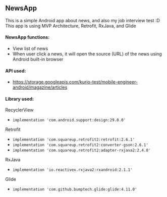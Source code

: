 ﻿## NewsApp
This is a simple Android app about news, and also my job interview test :D <br> This app is using MVP Architecture, Retrofit, RxJava, and Glide

#### NewsApp functions:
* View list of news
* When user click a news, it will open the source (URL) of the news using Android built-in browser

#### API used:
* https://storage.googleapis.com/kurio-test/mobile-engineer-android/magazine/articles

#### Library used:
RecyclerView
* `implementation 'com.android.support:design:29.0.0'`

Retrofit
* `implementation 'com.squareup.retrofit2:retrofit:2.6.1'`
* `implementation 'com.squareup.retrofit2:converter-gson:2.6.1'`
* `implementation 'com.squareup.retrofit2:adapter-rxjava2:2.4.0'`

RxJava
* `implementation 'io.reactivex.rxjava2:rxandroid:2.1.1'`

Glide
* `implementation 'com.github.bumptech.glide:glide:4.11.0'`
